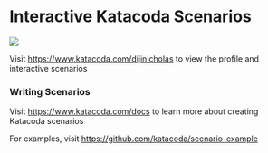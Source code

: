 # Interactive Katacoda Scenarios

[![](http://shields.katacoda.com/katacoda/dijinicholas/count.svg)](https://www.katacoda.com/dijinicholas "Get your profile on Katacoda.com")

Visit https://www.katacoda.com/dijinicholas to view the profile and interactive scenarios

### Writing Scenarios
Visit https://www.katacoda.com/docs to learn more about creating Katacoda scenarios

For examples, visit https://github.com/katacoda/scenario-example
